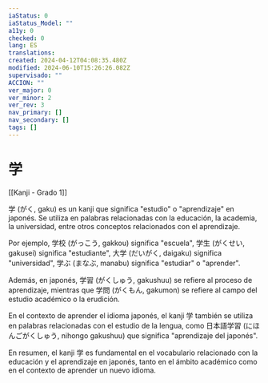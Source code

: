 ```yaml
---
iaStatus: 0
iaStatus_Model: ""
a11y: 0
checked: 0
lang: ES
translations: 
created: 2024-04-12T04:08:35.480Z
modified: 2024-06-10T15:26:26.082Z
supervisado: ""
ACCION: ""
ver_major: 0
ver_minor: 2
ver_rev: 3
nav_primary: []
nav_secondary: []
tags: []
---
```

# 学

[[Kanji - Grado 1]]

学 (がく, gaku) es un kanji que significa "estudio" o "aprendizaje" en japonés. Se utiliza en palabras relacionadas con la educación, la academia, la universidad, entre otros conceptos relacionados con el aprendizaje.

Por ejemplo, 学校 (がっこう, gakkou) significa "escuela", 学生 (がくせい, gakusei) significa "estudiante", 大学 (だいがく, daigaku) significa "universidad", 学ぶ (まなぶ, manabu) significa "estudiar" o "aprender". 

Además, en japonés, 学習 (がくしゅう, gakushuu) se refiere al proceso de aprendizaje, mientras que 学問 (がくもん, gakumon) se refiere al campo del estudio académico o la erudición.

En el contexto de aprender el idioma japonés, el kanji 学 también se utiliza en palabras relacionadas con el estudio de la lengua, como 日本語学習 (にほんごがくしゅう, nihongo gakushuu) que significa "aprendizaje del japonés".

En resumen, el kanji 学 es fundamental en el vocabulario relacionado con la educación y el aprendizaje en japonés, tanto en el ámbito académico como en el contexto de aprender un nuevo idioma.
